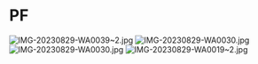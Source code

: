 # PF
![IMG-20230829-WA0039~2.jpg](https://github.com/Ayeshaafzal4/PF/assets/142389883/4d28ef34-f657-4513-b5fb-e24f2833b88e)
![IMG-20230829-WA0030.jpg](https://github.com/Ayeshaafzal4/PF/assets/142389883/f36767b0-dc44-41d1-94d8-6a63e9bdf77c)
![IMG-20230829-WA0030.jpg](https://github.com/Ayeshaafzal4/PF/assets/142389883/f36767b0-dc44-41d1-94d8-6a63e9bdf77c)
![IMG-20230829-WA0019~2.jpg](https://github.com/Ayeshaafzal4/PF/assets/142389883/910b875e-01c7-4e39-9dfd-fe652aec4b79)


